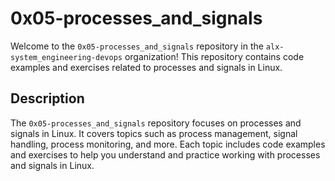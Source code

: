 # 0x05-processes_and_signals

Welcome to the `0x05-processes_and_signals` repository in the `alx-system_engineering-devops` organization! This repository contains code examples and exercises related to processes and signals in Linux.

## Description

The `0x05-processes_and_signals` repository focuses on processes and signals in Linux. It covers topics such as process management, signal handling, process monitoring, and more. Each topic includes code examples and exercises to help you understand and practice working with processes and signals in Linux.
